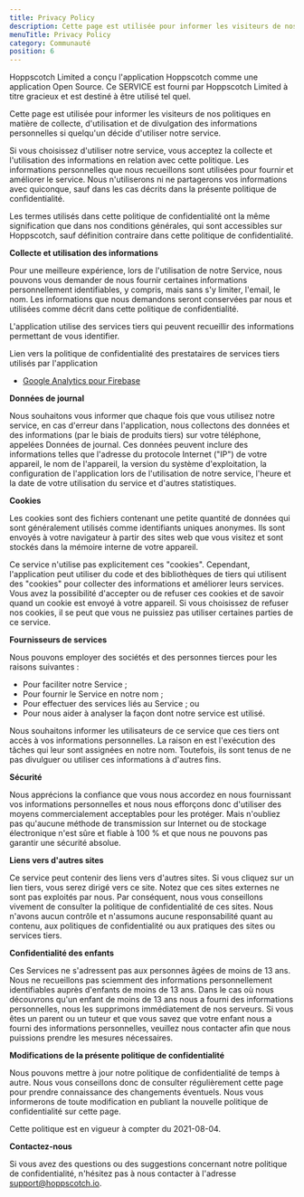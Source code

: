 ```yaml
---
title: Privacy Policy
description: Cette page est utilisée pour informer les visiteurs de nos politiques en matière de collecte, d'utilisation et de divulgation des informations personnelles si quelqu'un décide d'utiliser notre service.
menuTitle: Privacy Policy
category: Communauté
position: 6
---
```


Hoppscotch Limited a conçu l'application Hoppscotch comme une application Open Source. Ce SERVICE est fourni par Hoppscotch Limited à titre gracieux et est destiné à être utilisé tel quel.

Cette page est utilisée pour informer les visiteurs de nos politiques en matière de collecte, d'utilisation et de divulgation des informations personnelles si quelqu'un décide d'utiliser notre service.

Si vous choisissez d'utiliser notre service, vous acceptez la collecte et l'utilisation des informations en relation avec cette politique. Les informations personnelles que nous recueillons sont utilisées pour fournir et améliorer le service. Nous n'utiliserons ni ne partagerons vos informations avec quiconque, sauf dans les cas décrits dans la présente politique de confidentialité.

Les termes utilisés dans cette politique de confidentialité ont la même signification que dans nos conditions générales, qui sont accessibles sur Hoppscotch, sauf définition contraire dans cette politique de confidentialité.

**Collecte et utilisation des informations**

Pour une meilleure expérience, lors de l'utilisation de notre Service, nous pouvons vous demander de nous fournir certaines informations personnellement identifiables, y compris, mais sans s'y limiter, l'email, le nom. Les informations que nous demandons seront conservées par nous et utilisées comme décrit dans cette politique de confidentialité.

L'application utilise des services tiers qui peuvent recueillir des informations permettant de vous identifier.

Lien vers la politique de confidentialité des prestataires de services tiers utilisés par l'application

- [Google Analytics pour Firebase](https://firebase.google.com/policies/analytics)

**Données de journal**

Nous souhaitons vous informer que chaque fois que vous utilisez notre service, en cas d'erreur dans l'application, nous collectons des données et des informations (par le biais de produits tiers) sur votre téléphone, appelées Données de journal. Ces données peuvent inclure des informations telles que l'adresse du protocole Internet ("IP") de votre appareil, le nom de l'appareil, la version du système d'exploitation, la configuration de l'application lors de l'utilisation de notre service, l'heure et la date de votre utilisation du service et d'autres statistiques.

**Cookies**

Les cookies sont des fichiers contenant une petite quantité de données qui sont généralement utilisés comme identifiants uniques anonymes. Ils sont envoyés à votre navigateur à partir des sites web que vous visitez et sont stockés dans la mémoire interne de votre appareil.

Ce service n'utilise pas explicitement ces "cookies". Cependant, l'application peut utiliser du code et des bibliothèques de tiers qui utilisent des "cookies" pour collecter des informations et améliorer leurs services. Vous avez la possibilité d'accepter ou de refuser ces cookies et de savoir quand un cookie est envoyé à votre appareil. Si vous choisissez de refuser nos cookies, il se peut que vous ne puissiez pas utiliser certaines parties de ce service.

**Fournisseurs de services**

Nous pouvons employer des sociétés et des personnes tierces pour les raisons suivantes :

- Pour faciliter notre Service ;
- Pour fournir le Service en notre nom ;
- Pour effectuer des services liés au Service ; ou
- Pour nous aider à analyser la façon dont notre service est utilisé.

Nous souhaitons informer les utilisateurs de ce service que ces tiers ont accès à vos informations personnelles. La raison en est l'exécution des tâches qui leur sont assignées en notre nom. Toutefois, ils sont tenus de ne pas divulguer ou utiliser ces informations à d'autres fins.

**Sécurité**

Nous apprécions la confiance que vous nous accordez en nous fournissant vos informations personnelles et nous nous efforçons donc d'utiliser des moyens commercialement acceptables pour les protéger. Mais n'oubliez pas qu'aucune méthode de transmission sur Internet ou de stockage électronique n'est sûre et fiable à 100 % et que nous ne pouvons pas garantir une sécurité absolue.

**Liens vers d'autres sites**

Ce service peut contenir des liens vers d'autres sites. Si vous cliquez sur un lien tiers, vous serez dirigé vers ce site. Notez que ces sites externes ne sont pas exploités par nous. Par conséquent, nous vous conseillons vivement de consulter la politique de confidentialité de ces sites. Nous n'avons aucun contrôle et n'assumons aucune responsabilité quant au contenu, aux politiques de confidentialité ou aux pratiques des sites ou services tiers.

**Confidentialité des enfants**

Ces Services ne s'adressent pas aux personnes âgées de moins de 13 ans. Nous ne recueillons pas sciemment des informations personnellement identifiables auprès d'enfants de moins de 13 ans. Dans le cas où nous découvrons qu'un enfant de moins de 13 ans nous a fourni des informations personnelles, nous les supprimons immédiatement de nos serveurs. Si vous êtes un parent ou un tuteur et que vous savez que votre enfant nous a fourni des informations personnelles, veuillez nous contacter afin que nous puissions prendre les mesures nécessaires.

**Modifications de la présente politique de confidentialité**

Nous pouvons mettre à jour notre politique de confidentialité de temps à autre. Nous vous conseillons donc de consulter régulièrement cette page pour prendre connaissance des changements éventuels. Nous vous informerons de toute modification en publiant la nouvelle politique de confidentialité sur cette page.

Cette politique est en vigueur à compter du 2021-08-04.

**Contactez-nous**

Si vous avez des questions ou des suggestions concernant notre politique de confidentialité, n'hésitez pas à nous contacter à l'adresse support@hoppscotch.io.

